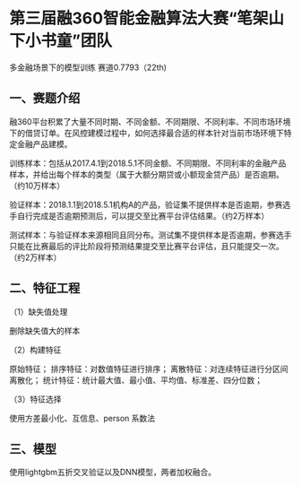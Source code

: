 # 第三届融360智能金融算法大赛“笔架山下小书童”团队

多金融场景下的模型训练 赛道0.7793（22th)
 
## 一、赛题介绍

融360平台积累了大量不同时期、不同金额、不同期限、不同利率、不同市场环境下的借贷订单。在风控建模过程中，如何选择最合适的样本针对当前市场环境下特定金融产品建模。

训练样本：包括从2017.4.1到2018.5.1不同金额、不同期限、不同利率的金融产品样本，并给出每个样本的类型（属于大额分期贷或小额现金贷产品）是否逾期。（约10万样本） 

验证样本：2018.1.1到2018.5.1机构A的产品，验证集不提供样本是否逾期，参赛选手自行完成是否逾期预测后，可以提交至比赛平台评估结果。（约2万样本） 

测试样本：与验证样本来源相同且同分布。测试集不提供样本是否逾期，参赛选手只能在比赛最后的评比阶段将预测结果提交至比赛平台评估，且只能提交一次。（约2万样本）

## 二、特征工程

（1）缺失值处理

删除缺失值大的样本

（2）构建特征

原始特征；
排序特征：对数值特征进行排序；
离散特征：对连续特征进行分区间离散化； 
统计特征：统计最大值、最小值、平均值、标准差、四分位数；

（3）特征选择

使用方差最小化、互信息、person 系数法

## 三、模型

使用lightgbm五折交叉验证以及DNN模型，两者加权融合。
